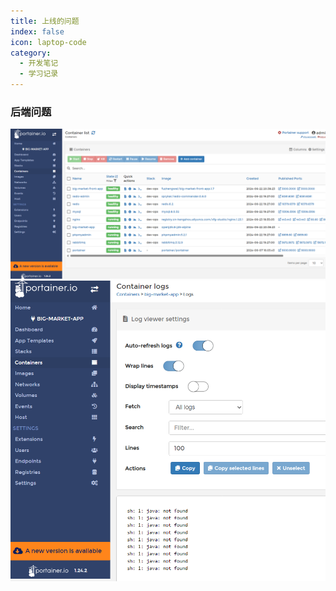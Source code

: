 ```yaml
---
title: 上线的问题
index: false
icon: laptop-code
category:
  - 开发笔记
  - 学习记录
---
```

### 后端问题
![img.png](img.png)
![img_1.png](img_1.png)
